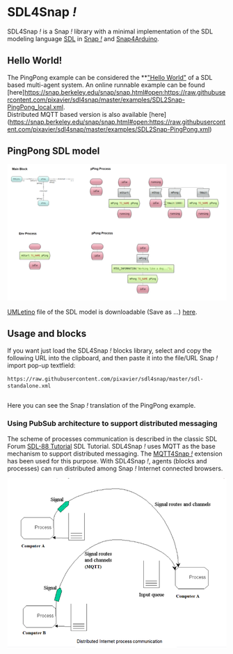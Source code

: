 # SDL4Snap *!*

SDL4Snap *!*  is a Snap *!*  library with a minimal implementation of the SDL modeling language [SDL](http://www.sdl-forum.org/SDL) in [Snap *!*](http://snap.berkeley.edu) and [Snap4Arduino](http://snap4arduino.rocks).

## Hello World!

The PingPong example can be considered the **["Hello World"](https://snap.berkeley.edu/snap/snap.html#open:https://raw.githubusercontent.com/pixavier/sdl4snap/master/examples/SDL2Snap-PingPong_local.xml) of a SDL based multi-agent system. An online runnable example can be found [here]https://snap.berkeley.edu/snap/snap.html#open:https://raw.githubusercontent.com/pixavier/sdl4snap/master/examples/SDL2Snap-PingPong_local.xml.  
Distributed MQTT based version is also available [here]
(https://snap.berkeley.edu/snap/snap.html#open:https://raw.githubusercontent.com/pixavier/sdl4snap/master/examples/SDL2Snap-PingPong.xml)

## PingPong SDL model

![PingPong SDL model](img/ping_pong_sdl.png)

[UMLetino](https://www.umletino.com) file of the SDL model is downloadable (Save as ...) [here](https://raw.githubusercontent.com/pixavier/sdl4snap/master/examples/PingPong_SDL.uxf).

## Usage and blocks

If you want just load the SDL4Snap *!* blocks library, select and copy the following URL into the clipboard, and then paste it into the file/URL Snap *!*  import pop-up textfield:

    https://raw.githubusercontent.com/pixavier/sdl4snap/master/sdl-standalone.xml

##
Here you can see the Snap *!* translation of the PingPong example.
###

<!-- ![Minimal example](img/ping_pong_snap.png)  -->


### Using PubSub architecture to support distributed messaging

The scheme of processes communication is described in the classic SDL Forum [SDL-88 Tutorial](https://www.sdl-forum.org/sdl88tutorial/4.ProcessCommunication/4.1_Signal_input_queue.htm) SDL Tutorial.
SDL4Snap *!* uses MQTT as the base mechanism to support distributed messaging. The [MQTT4Snap *!*](https://github.com/pixavier/mqtt4snap) extension has been used for this purpose. With SDL4Snap *!*, agents (blocks and processes) can run distributed among Snap *!* Internet connected browsers.  
 
![Process communication](img/ProcessCommunication.png)



